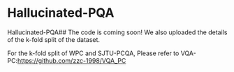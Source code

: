 # Hallucinated-PQA
Hallucinated-PQA##
The code is coming soon!
We also uploaded the details of the k-fold split of the dataset.





For the k-fold split of WPC and SJTU-PCQA, Please refer to VQA-PC:https://github.com/zzc-1998/VQA_PC
